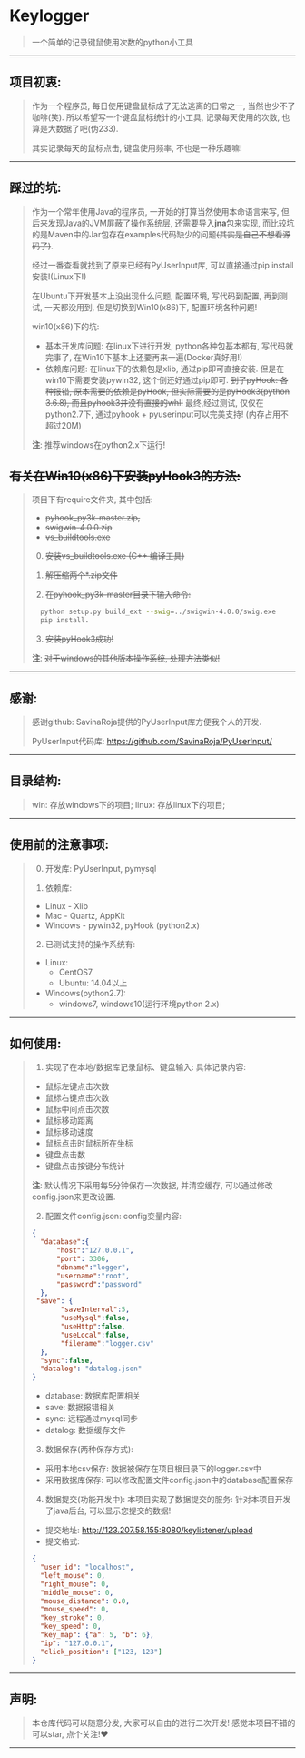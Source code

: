 # Keylogger
> 一个简单的记录键鼠使用次数的python小工具

--------------------

## 项目初衷:
> 作为一个程序员, 每日使用键盘鼠标成了无法逃离的日常之一, 当然也少不了咖啡(笑). 所以希望写一个键盘鼠标统计的小工具, 记录每天使用的次数, 也算是大数据了吧(伪233).
>
> 其实记录每天的鼠标点击, 键盘使用频率, 不也是一种乐趣嘛!

--------------------

## 踩过的坑:
> 作为一个常年使用Java的程序员, 一开始的打算当然使用本命语言来写, 但后来发现Java的JVM屏蔽了操作系统层, 还需要导入**jna**包来实现, 而比较坑的是Maven中的Jar包存在examples代码缺少的问题~~(其实是自己不想看源码了)~~.
>
> 经过一番查看就找到了原来已经有PyUserInput库, 可以直接通过pip install安装!(Linux下!)
> 
> 在Ubuntu下开发基本上没出现什么问题, 配置环境, 写代码到配置, 再到测试, 一天都没用到, 但是切换到Win10(x86)下, 配置环境各种问题!
>
> win10(x86)下的坑:
> * 基本开发库问题:
	在linux下进行开发, python各种包基本都有, 写代码就完事了, 在Win10下基本上还要再来一遍(Docker真好用!) 
> * 依赖库问题:
	在linux下的依赖包是xlib, 通过pip即可直接安装.
	但是在win10下需要安装pywin32, 这个倒还好通过pip即可.
	~~到了pyHook: 各种报错, 原本需要的依赖是pyHook, 但实际需要的是pyHook3(python 3.6.8), 而且pyhook3并没有直接的whl!~~
	最终,经过测试, 仅仅在python2.7下, 通过pyhook + pyuserinput可以完美支持!
	(内存占用不超过20M)
>
> **注**: 推荐windows在python2.x下运行!


## ~~有关在Win10(x86)下安装pyHook3的方法:~~
> ~~项目下有require文件夹, 其中包括:~~
> * ~~pyhook_py3k-master.zip,~~
> * ~~swigwin-4.0.0.zip~~
> * ~~vs_buildtools.exe~~
>
> 0. ~~安装vs_buildtools.exe (C++ 编译工具)~~
> 
> 1. ~~解压缩两个*.zip文件~~
>
> 2. ~~在pyhook_py3k-master目录下输入命令:~~
> ``` bash
>   python setup.py build_ext --swig=../swigwin-4.0.0/swig.exe
>	pip install.
> ```
> 3. ~~安装pyHook3成功!~~
>
> **注**: ~~对于windows的其他版本操作系统, 处理方法类似!~~

--------------------

## 感谢: 
> 感谢github: SavinaRoja提供的PyUserInput库方便我个人的开发.
>
> PyUserInput代码库:  <https://github.com/SavinaRoja/PyUserInput/>
>

-------------------

## 目录结构:
> win: 存放windows下的项目;
> linux: 存放linux下的项目;

-------------------
## 使用前的注意事项:
> 0. 开发库: PyUserInput, pymysql
>
> 1. 依赖库:
> * Linux - Xlib
> * Mac - Quartz, AppKit
> * Windows - pywin32, pyHook (python2.x)
>
> 2. 已测试支持的操作系统有:
> * Linux: 
>	* CentOS7
>   * Ubuntu: 14.04以上
> * Windows(python2.7):
>   * windows7, windows10(运行环境python 2.x)

-------------------

## 如何使用:
> 1. 实现了在本地/数据库记录鼠标、键盘输入:
> 具体记录内容:
> * 鼠标左键点击次数
> * 鼠标右键点击次数
> * 鼠标中间点击次数
> * 鼠标移动距离
> * 鼠标移动速度
> * 鼠标点击时鼠标所在坐标
> * 键盘点击数
> * 键盘点击按键分布统计
>
> **注**: 默认情况下采用每5分钟保存一次数据, 并清空缓存, 可以通过修改config.json来更改设置.
>
> 2. 配置文件config.json:
> config变量内容:
> ``` json
> {
>	"database":{
>		"host":"127.0.0.1",
>		"port": 3306,        
>		"dbname":"logger",
>		"username":"root",
>		"password":"password"
>	},
>  "save": {
>        "saveInterval":5,
>        "useMysql":false,
>        "useHttp":false,
>        "useLocal":false,
>        "filename":"logger.csv"
>   },
>   "sync":false, 
>   "datalog": "datalog.json"
> }
> ```
> * database: 数据库配置相关
> * save: 数据报错相关
> * sync: 远程通过mysql同步
> * datalog: 数据缓存文件
>
>
> 3. 数据保存(两种保存方式):
> * 采用本地csv保存:
>      数据被保存在项目根目录下的logger.csv中
> * 采用数据库保存:
>      可以修改配置文件config.json中的database配置保存
>
> 4. 数据提交(功能开发中):
> 本项目实现了数据提交的服务:
>   针对本项目开发了java后台, 可以显示您提交的数据!
> * 提交地址: <a>http://123.207.58.155:8080/keylistener/upload</a>
> * 提交格式: 
> ``` json
> {
>	"user_id": "localhost",
>	"left_mouse": 0,
>	"right_mouse": 0,
>	"middle_mouse": 0,
>	"mouse_distance": 0.0,
>	"mouse_speed": 0,
>	"key_stroke": 0,
>	"key_speed": 0,
>	"key_map": {"a": 5, "b": 6},
>	"ip": "127.0.0.1",
>	"click_position": ["123, 123"]
> }
> ```

-------------------

## 声明:
> 本仓库代码可以随意分发, 大家可以自由的进行二次开发!
> 感觉本项目不错的可以star, 点个关注!❤ 

-------------------
